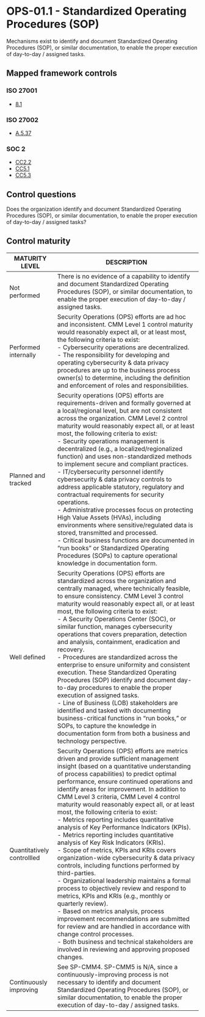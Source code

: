 # OPS-01.1 - Standardized Operating Procedures (SOP)
Mechanisms exist to identify and document Standardized Operating Procedures (SOP), or similar documentation, to enable the proper execution of day-to-day / assigned tasks.
## Mapped framework controls
### ISO 27001
- [8.1](../iso27001/8.md#81)
### ISO 27002
- [A.5.37](../iso27002/a-5.md#a537)
### SOC 2
- [CC2.2](../soc2/cc22.md)
- [CC5.1](../soc2/cc51.md)
- [CC5.3](../soc2/cc53.md)
## Control questions
Does the organization identify and document Standardized Operating Procedures (SOP), or similar documentation, to enable the proper execution of day-to-day / assigned tasks?
## Control maturity
|       MATURITY LEVEL       |                                                                                                                                                                                                                                                                                                                                                                                                                                                                                                                                                                                     DESCRIPTION                                                                                                                                                                                                                                                                                                                                                                                                                                                                                                                                                                                     |
|----------------------------|-------------------------------------------------------------------------------------------------------------------------------------------------------------------------------------------------------------------------------------------------------------------------------------------------------------------------------------------------------------------------------------------------------------------------------------------------------------------------------------------------------------------------------------------------------------------------------------------------------------------------------------------------------------------------------------------------------------------------------------------------------------------------------------------------------------------------------------------------------------------------------------------------------------------------------------------------------------------------------------------------------------------------------------------------------------------------------------------------------------------------------------------------------------------------------------|
| Not performed              | There is no evidence of a capability to identify and document Standardized Operating Procedures (SOP), or similar documentation, to enable the proper execution of day-to-day / assigned tasks.                                                                                                                                                                                                                                                                                                                                                                                                                                                                                                                                                                                                                                                                                                                                                                                                                                                                                                                                                                                     |
| Performed internally       | Security Operations (OPS) efforts are ad hoc and inconsistent. CMM Level 1 control maturity would reasonably expect all, or at least most, the following criteria to exist:<br>- Cybersecurity operations are decentralized.<br>- The responsibility for developing and operating cybersecurity & data privacy procedures are up to the business process owner(s) to determine, including the definition and enforcement of roles and responsibilities.                                                                                                                                                                                                                                                                                                                                                                                                                                                                                                                                                                                                                                                                                                                             |
| Planned and tracked        | Security operations (OPS) efforts are requirements-driven and formally governed at a local/regional level, but are not consistent across the organization. CMM Level 2 control maturity would reasonably expect all, or at least most, the following criteria to exist:<br>- Security operations management is decentralized (e.g., a localized/regionalized function) and uses non-standardized methods to implement secure and compliant practices.<br>- IT/cybersecurity personnel identify cybersecurity & data privacy controls to address applicable statutory, regulatory and contractual requirements for security operations.<br>- Administrative processes focus on protecting High Value Assets (HVAs), including environments where sensitive/regulated data is stored, transmitted and processed.<br>- Critical business functions are documented in “run books” or Standardized Operating Procedures (SOPs) to capture operational knowledge in documentation form.                                                                                                                                                                                                   |
| Well defined               | Security Operations (OPS) efforts are standardized across the organization and centrally managed, where technically feasible, to ensure consistency. CMM Level 3 control maturity would reasonably expect all, or at least most, the following criteria to exist:<br>- A Security Operations Center (SOC), or similar function, manages cybersecurity operations that covers preparation, detection and analysis, containment, eradication and recovery.<br>- Procedures are standardized across the enterprise to ensure uniformity and consistent execution. These Standardized Operating Procedures (SOP) identify and document day-to-day procedures to enable the proper execution of assigned tasks.<br>- Line of Business (LOB) stakeholders are identified and tasked with documenting business-critical functions in “run books,” or SOPs, to capture the knowledge in documentation form from both a business and technology perspective.                                                                                                                                                                                                                                 |
| Quantitatively controllled | Security Operations (OPS) efforts are metrics driven and provide sufficient management insight (based on a quantitative understanding of process capabilities) to predict optimal performance, ensure continued operations and identify areas for improvement. In addition to CMM Level 3 criteria, CMM Level 4 control maturity would reasonably expect all, or at least most, the following criteria to exist:<br>- 	Metrics reporting includes quantitative analysis of Key Performance Indicators (KPIs).<br>- 	Metrics reporting includes quantitative analysis of Key Risk Indicators (KRIs).<br>- 	Scope of metrics, KPIs and KRIs covers organization-wide cybersecurity & data privacy controls, including functions performed by third-parties.<br>- 	Organizational leadership maintains a formal process to objectively review and respond to metrics, KPIs and KRIs (e.g., monthly or quarterly review).<br>- 	Based on metrics analysis, process improvement recommendations are submitted for review and are handled in accordance with change control processes.<br>- 	Both business and technical stakeholders are involved in reviewing and approving proposed changes. |
| Continuously improving     | See SP-CMM4. SP-CMM5 is N/A, since a continuously-improving process is not necessary to identify and document Standardized Operating Procedures (SOP), or similar documentation, to enable the proper execution of day-to-day / assigned tasks.                                                                                                                                                                                                                                                                                                                                                                                                                                                                                                                                                                                                                                                                                                                                                                                                                                                                                                                                     |
